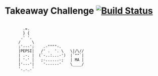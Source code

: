 Takeaway Challenge [![Build Status](https://travis-ci.org/makersacademy/takeaway-challenge.svg?branch=master)](https://travis-ci.org/makersacademy/takeaway-challenge)
==================
```

        .=.
        } {
       .' '.
      /     \
      ;'---';    .-""""-.
      |PEPSI|   /' .  '. \   \|/\//
      | .-. |  (`-..:...-')  |`""`|
      | '-' |   ;-......-;   | MA |
      |'---'|    '------'    \____/
      '._._.'

 ```
